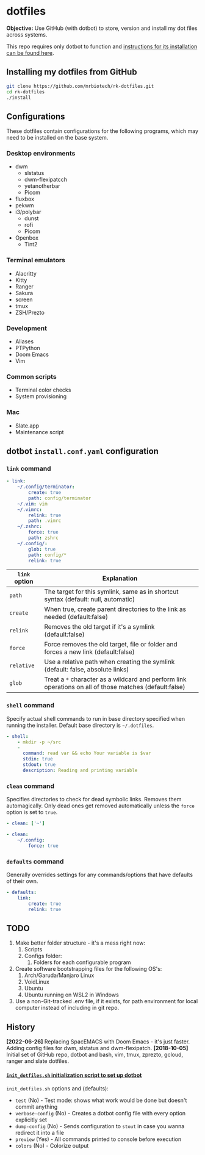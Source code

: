 # dotfiles

**Objective:** Use GitHub (with dotbot) to store, version and install my dot files across systems.

This repo requires only dotbot to function and [instructions for its installation can be found here](https://github.com/anishathalye/dotbot).

## Installing my dotfiles from GitHub

```bash
git clone https://github.com/mrbiotech/rk-dotfiles.git
cd rk-dotfiles
./install
```

## Configurations

These dotfiles contain configurations for the following programs, which may need to be installed on the base system.

### Desktop environments
* dwm
	* slstatus
	* dwm-flexipatcch
	* yetanotherbar
	* Picom
* fluxbox
* pekwm
* i3/polybar
	* dunst
	* rofi
	* Picom
* Openbox
	* Tint2

### Terminal emulators
* Alacritty
* Kitty
* Ranger
* Sakura
* screen
* tmux
* ZSH/Prezto

### Development
* Aliases
* PTPython
* Doom Emacs
* Vim

### Common scripts
* Terminal color checks
* System provisioning

### Mac
* Slate.app
* Maintenance script



## dotbot `install.conf.yaml` configuration

### `link` command

```yaml
- link:
    ~/.config/terminator:
        create: true
        path: config/terminator
    ~/.vim: vim
    ~/.vimrc:
        relink: true
        path: .vimrc
    ~/.zshrc:
        force: true
        path: zshrc
    ~/.config/:
        glob: true
        path: config/*
        relink: true
```

| `link` option | Explanation                                                  |
| ------------- | ------------------------------------------------------------ |
| `path`        | The target for this symlink, same as in shortcut syntax (default: null, automatic) |
| `create`      | When true, create parent directories to the link as needed (default:false) |
| `relink`      | Removes the old target if it's a symlink (default:false)     |
| `force`       | Force removes the old target, file or folder and forces a new link (default:false) |
| `relative`    | Use a relative path when creating the symlink (default: false, absolute links) |
| `glob`        | Treat a `*` character as a wildcard and perform link operations on all of those matches (default:false) |

### `shell` command

Specify actual shell commands to run in base directory specified when running the installer. Default base directory is `~/.dotfiles`.

```yaml
- shell:
    - mkdir -p ~/src
    -
      command: read var && echo Your variable is $var
      stdin: true
      stdout: true
      description: Reading and printing variable
```

### `clean` command

Specifies directories to check for dead symbolic links. Removes them automagically. Only dead ones get removed automatically unless the `force` option is set to `true`.

```yaml
- clean: ['~']

- clean:
    ~/.config:
        force: true
```

### `defaults` command

Generally overrides settings for any commands/options that have defaults of their own.

```yaml
- defaults:
    link:
        create: true
        relink: true
```

## TODO
1. Make better folder structure - it's a mess right now:
	1. Scripts
	2. Configs folder:
		1. Folders for each configurable program
2. Create software bootstrapping files for the following OS's:
	1. Arch/Garuda/Manjaro Linux
	2. VoidLinux
	3. Ubuntu
	4. Ubuntu running on WSL2 in Windows
3. Use a non-Git-tracked .env file, if it exists, for path environment for local computer instead of including in git repo.

## History
**[2022-06-26]** Replacing SpacEMACS with Doom Emacs - it's just faster. Adding config files for dwm, slstatus and dwm-flexipatch.
**[2018-10-05]** Initial set of GitHub repo, dotbot and bash, vim, tmux, zprezto, gcloud, ranger and slate dotfiles.

#### [`init_dotfiles.sh` initialization script to set up dotbot](https://github.com/Vaelatern/init-dotfiles)

`init_dotfiles.sh` options and (defaults):

- `test` (No) - Test mode: shows what work would be done but doesn't commit anything
- `verbose-config` (No) - Creates a dotbot config file with every option explicitly set
- `dump-config` (No) - Sends configuration to `stout` in case you wanna redirect it into a file
- `preview` (Yes) - All commands printed to console before execution
- `colors` (No) - Colorize output

